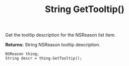 ﻿---
uid: crmscript_ref_NSReason_GetTooltip
title: String GetTooltip()
intellisense: NSReason.GetTooltip
keywords: NSReason, GetTooltip
so.topic: reference
---

Get the tooltip description for the NSReason list item.

**Returns:** String NSReason tooltip description.

```crmscript
NSReason thing;
String descr = thing.GetTooltip();
```


